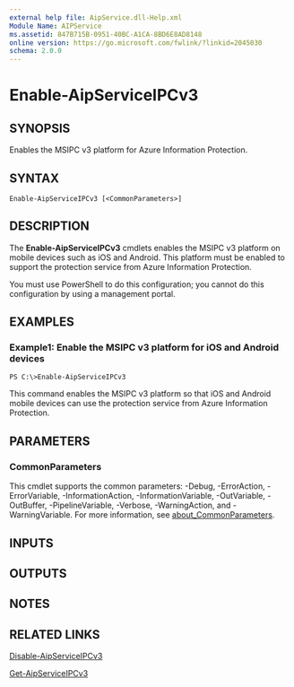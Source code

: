 ```yaml
---
external help file: AipService.dll-Help.xml
Module Name: AIPService
ms.assetid: 847B715B-0951-40BC-A1CA-8BD6E8AD8148
online version: https://go.microsoft.com/fwlink/?linkid=2045030
schema: 2.0.0
---
```


# Enable-AipServiceIPCv3

## SYNOPSIS
Enables the MSIPC v3 platform for Azure Information Protection.

## SYNTAX

```
Enable-AipServiceIPCv3 [<CommonParameters>]
```

## DESCRIPTION
The **Enable-AipServiceIPCv3** cmdlets enables the MSIPC v3 platform on mobile devices such as iOS and Android. This platform must be enabled to support the protection service from Azure Information Protection.

You must use PowerShell to do this configuration; you cannot do this configuration by using a management portal.

## EXAMPLES

### Example1: Enable the MSIPC v3 platform for iOS and Android devices
```
PS C:\>Enable-AipServiceIPCv3
```

This command enables the MSIPC v3 platform so that iOS and Android mobile devices can use the protection service from Azure Information Protection.

## PARAMETERS

### CommonParameters
This cmdlet supports the common parameters: -Debug, -ErrorAction, -ErrorVariable, -InformationAction, -InformationVariable, -OutVariable, -OutBuffer, -PipelineVariable, -Verbose, -WarningAction, and -WarningVariable. For more information, see [about_CommonParameters](https://go.microsoft.com/fwlink/?LinkID=113216).

## INPUTS

## OUTPUTS

## NOTES

## RELATED LINKS

[Disable-AipServiceIPCv3](./Disable-AipServiceIPCv3.md)

[Get-AipServiceIPCv3](./Get-AipServiceIPCv3.md)
